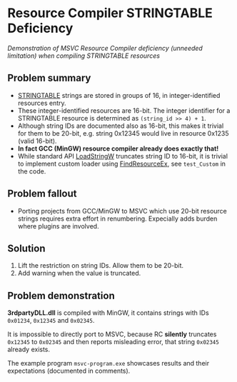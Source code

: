 # Resource Compiler STRINGTABLE Deficiency
*Demonstration of MSVC Resource Compiler deficiency (unneeded limitation) when compiling STRINGTABLE resources*

## Problem summary

* [STRINGTABLE](https://learn.microsoft.com/en-us/windows/win32/menurc/stringtable-resource) strings are stored in groups of 16, in integer-identified resources entry.
* These integer-identified resources are 16-bit. The integer identifier for a STRINGTABLE resource is determined as `(string_id >> 4) + 1`.
* Although string IDs are documented also as 16-bit, this makes it trivial for them to be 20-bit, e.g. string 0x12345 would live in resource 0x1235 (valid 16-bit).
* **In fact GCC (MinGW) resource compiler already does exactly that!**
* While standard API [LoadStringW](https://learn.microsoft.com/en-us/windows/win32/api/winuser/nf-winuser-loadstringw) truncates string ID to 16-bit, it is trivial to implement custom loader using [FindResourceEx](https://learn.microsoft.com/en-us/windows/win32/api/libloaderapi/nf-libloaderapi-findresourceexw), see `test_Custom` in the code.

## Problem fallout

* Porting projects from GCC/MinGW to MSVC which use 20-bit resource strings requires extra effort in renumbering. Expecially adds burden where plugins are involved.

## Solution

1. Lift the restriction on string IDs. Allow them to be 20-bit.
2. Add warning when the value is truncated.

## Problem demonstration

**3rdpartyDLL.dll** is compiled with MinGW, it contains strings with IDs `0x01234`, `0x12345` and `0x02345`.

It is impossible to directly port to MSVC, because RC **silently** truncates `0x12345` to `0x02345` and then reports misleading error, that string `0x02345` already exists.

The example program `msvc-program.exe` showcases results and their expectations (documented in comments).
